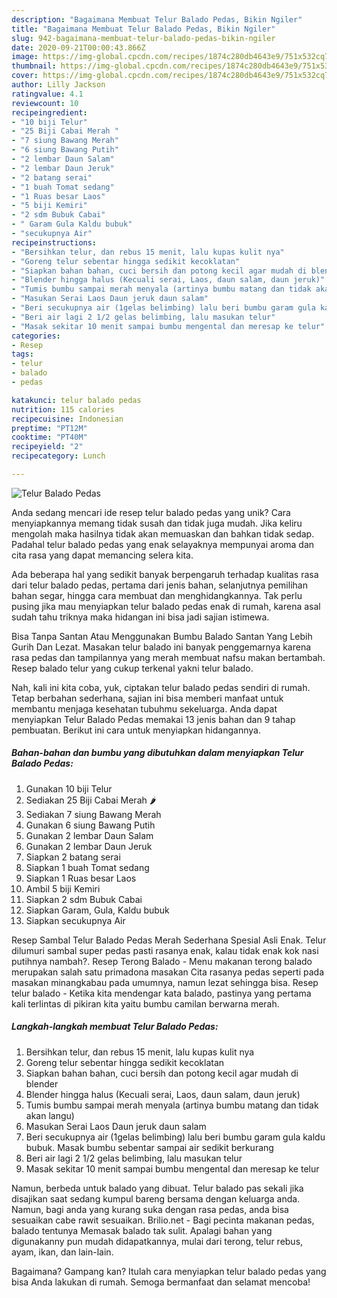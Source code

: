 ```yaml
---
description: "Bagaimana Membuat Telur Balado Pedas, Bikin Ngiler"
title: "Bagaimana Membuat Telur Balado Pedas, Bikin Ngiler"
slug: 942-bagaimana-membuat-telur-balado-pedas-bikin-ngiler
date: 2020-09-21T00:00:43.866Z
image: https://img-global.cpcdn.com/recipes/1874c280db4643e9/751x532cq70/telur-balado-pedas-foto-resep-utama.jpg
thumbnail: https://img-global.cpcdn.com/recipes/1874c280db4643e9/751x532cq70/telur-balado-pedas-foto-resep-utama.jpg
cover: https://img-global.cpcdn.com/recipes/1874c280db4643e9/751x532cq70/telur-balado-pedas-foto-resep-utama.jpg
author: Lilly Jackson
ratingvalue: 4.1
reviewcount: 10
recipeingredient:
- "10 biji Telur"
- "25 Biji Cabai Merah "
- "7 siung Bawang Merah"
- "6 siung Bawang Putih"
- "2 lembar Daun Salam"
- "2 lembar Daun Jeruk"
- "2 batang serai"
- "1 buah Tomat sedang"
- "1 Ruas besar Laos"
- "5 biji Kemiri"
- "2 sdm Bubuk Cabai"
- " Garam Gula Kaldu bubuk"
- "secukupnya Air"
recipeinstructions:
- "Bersihkan telur, dan rebus 15 menit, lalu kupas kulit nya"
- "Goreng telur sebentar hingga sedikit kecoklatan"
- "Siapkan bahan bahan, cuci bersih dan potong kecil agar mudah di blender"
- "Blender hingga halus (Kecuali serai, Laos, daun salam, daun jeruk)"
- "Tumis bumbu sampai merah menyala (artinya bumbu matang dan tidak akan langu)"
- "Masukan Serai Laos Daun jeruk daun salam"
- "Beri secukupnya air (1gelas belimbing) lalu beri bumbu garam gula kaldu bubuk. Masak bumbu sebentar sampai air sedikit berkurang"
- "Beri air lagi 2 1/2 gelas belimbing, lalu masukan telur"
- "Masak sekitar 10 menit sampai bumbu mengental dan meresap ke telur"
categories:
- Resep
tags:
- telur
- balado
- pedas

katakunci: telur balado pedas 
nutrition: 115 calories
recipecuisine: Indonesian
preptime: "PT12M"
cooktime: "PT40M"
recipeyield: "2"
recipecategory: Lunch

---
```



![Telur Balado Pedas](https://img-global.cpcdn.com/recipes/1874c280db4643e9/751x532cq70/telur-balado-pedas-foto-resep-utama.jpg)

Anda sedang mencari ide resep telur balado pedas yang unik? Cara menyiapkannya memang tidak susah dan tidak juga mudah. Jika keliru mengolah maka hasilnya tidak akan memuaskan dan bahkan tidak sedap. Padahal telur balado pedas yang enak selayaknya mempunyai aroma dan cita rasa yang dapat memancing selera kita.

Ada beberapa hal yang sedikit banyak berpengaruh terhadap kualitas rasa dari telur balado pedas, pertama dari jenis bahan, selanjutnya pemilihan bahan segar, hingga cara membuat dan menghidangkannya. Tak perlu pusing jika mau menyiapkan telur balado pedas enak di rumah, karena asal sudah tahu triknya maka hidangan ini bisa jadi sajian istimewa.

Bisa Tanpa Santan Atau Menggunakan Bumbu Balado Santan Yang Lebih Gurih Dan Lezat. Masakan telur balado ini banyak penggemarnya karena rasa pedas dan tampilannya yang merah membuat nafsu makan bertambah. Resep balado telur yang cukup terkenal yakni telur balado.


Nah, kali ini kita coba, yuk, ciptakan telur balado pedas sendiri di rumah. Tetap berbahan sederhana, sajian ini bisa memberi manfaat untuk membantu menjaga kesehatan tubuhmu sekeluarga. Anda dapat menyiapkan Telur Balado Pedas memakai 13 jenis bahan dan 9 tahap pembuatan. Berikut ini cara untuk menyiapkan hidangannya.

<!--inarticleads1-->

##### Bahan-bahan dan bumbu yang dibutuhkan dalam menyiapkan Telur Balado Pedas:

1. Gunakan 10 biji Telur
1. Sediakan 25 Biji Cabai Merah 🌶
1. Sediakan 7 siung Bawang Merah
1. Gunakan 6 siung Bawang Putih
1. Gunakan 2 lembar Daun Salam
1. Gunakan 2 lembar Daun Jeruk
1. Siapkan 2 batang serai
1. Siapkan 1 buah Tomat sedang
1. Siapkan 1 Ruas besar Laos
1. Ambil 5 biji Kemiri
1. Siapkan 2 sdm Bubuk Cabai
1. Siapkan  Garam, Gula, Kaldu bubuk
1. Siapkan secukupnya Air


Resep Sambal Telur Balado Pedas Merah Sederhana Spesial Asli Enak. Telur dilumuri sambal super pedas pasti rasanya enak, kalau tidak enak kok nasi putihnya nambah?. Resep Terong Balado - Menu makanan terong balado merupakan salah satu primadona masakan Cita rasanya pedas seperti pada masakan minangkabau pada umumnya, namun lezat sehingga bisa. Resep telur balado - Ketika kita mendengar kata balado, pastinya yang pertama kali terlintas di pikiran kita yaitu bumbu camilan berwarna merah. 

<!--inarticleads2-->

##### Langkah-langkah membuat Telur Balado Pedas:

1. Bersihkan telur, dan rebus 15 menit, lalu kupas kulit nya
1. Goreng telur sebentar hingga sedikit kecoklatan
1. Siapkan bahan bahan, cuci bersih dan potong kecil agar mudah di blender
1. Blender hingga halus (Kecuali serai, Laos, daun salam, daun jeruk)
1. Tumis bumbu sampai merah menyala (artinya bumbu matang dan tidak akan langu)
1. Masukan Serai Laos Daun jeruk daun salam
1. Beri secukupnya air (1gelas belimbing) lalu beri bumbu garam gula kaldu bubuk. Masak bumbu sebentar sampai air sedikit berkurang
1. Beri air lagi 2 1/2 gelas belimbing, lalu masukan telur
1. Masak sekitar 10 menit sampai bumbu mengental dan meresap ke telur


Namun, berbeda untuk balado yang dibuat. Telur balado pas sekali jika disajikan saat sedang kumpul bareng bersama dengan keluarga anda. Namun, bagi anda yang kurang suka dengan rasa pedas, anda bisa sesuaikan cabe rawit sesuaikan. Brilio.net - Bagi pecinta makanan pedas, balado tentunya Memasak balado tak sulit. Apalagi bahan yang digunakanny pun mudah didapatkannya, mulai dari terong, telur rebus, ayam, ikan, dan lain-lain. 

Bagaimana? Gampang kan? Itulah cara menyiapkan telur balado pedas yang bisa Anda lakukan di rumah. Semoga bermanfaat dan selamat mencoba!
